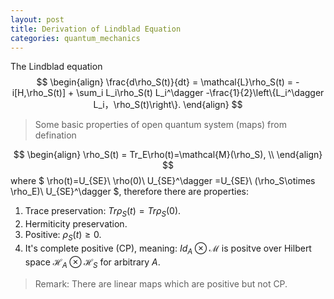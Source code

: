 ```yaml
---
layout: post
title: Derivation of Lindblad Equation 
categories: quantum_mechanics
---
```

The Lindblad equation 
$$
\begin{align}
\frac{d\rho_S(t)}{dt} = \mathcal{L}\rho_S(t) = -i[H,\rho_S(t)] + \sum_i L_i\rho_S(t) L_i^\dagger -\frac{1}{2}\left\{L_i^\dagger L_i，\rho_S(t)\right\}.
\end{align}
$$
 > Some basic properties of open quantum system (maps) from defination

 $$
\begin{align}
\rho_S(t) = Tr_E\rho(t)=\mathcal{M}(\rho_S), \\
\end{align}
$$
where
$ \rho(t)=U_{SE}\ \rho(0)\ U_{SE}^\dagger =U_{SE}\ (\rho_S\otimes \rho_E)\ U_{SE}^\dagger 
$, therefore there are properties:
  1. Trace preservation: $Tr\rho_S(t)=Tr\rho_S(0)$.
  2. Hermiticity preservation.
  3. Positive: $\rho_S(t) \ge 0$.
  4. It's complete positive (CP), meaning: $Id_A\otimes \mathcal{M}$ is positve over Hilbert space $\mathcal{H}_A\otimes\mathcal{H}_S$ for arbitrary $A$.

  > Remark: There are linear maps which are positive but not CP.
